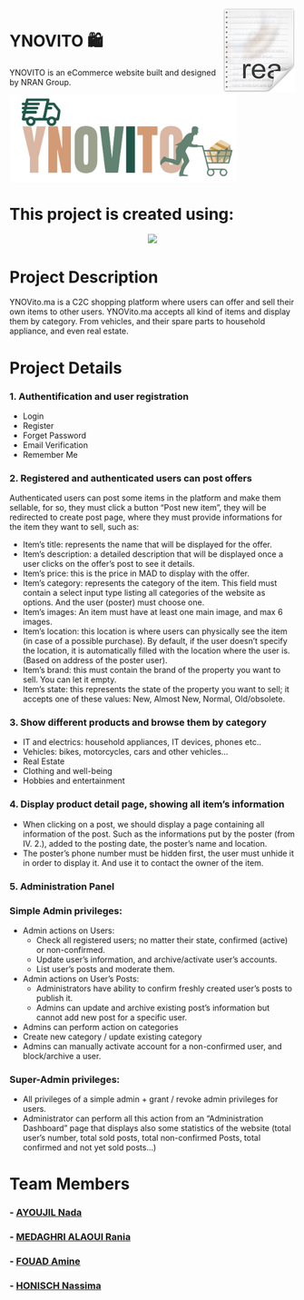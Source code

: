 <img src="icon.png" align="right" />

# YNOVITO 🛍️


YNOVITO is an eCommerce website built and designed by NRAN Group.

<img src="YNOVITO_LOGO-removebg-preview.png" align="center" width="400"/>
<p align="center">
  
</p> 



# This project is created using:
<p align="center"><a href="https://laravel.com" target="_blank"><img src="https://raw.githubusercontent.com/laravel/art/master/logo-lockup/5%20SVG/2%20CMYK/1%20Full%20Color/laravel-logolockup-cmyk-red.svg" width="400"></a></p>

# Project Description

YNOVito.ma is a C2C shopping platform where users can offer and sell their own items to other users.
YNOVito.ma accepts all kind of items and display them by category. From vehicles, and their spare parts to household appliance, and even real estate.


# Project Details
### 1. Authentification and user registration
- Login
- Register
- Forget Password
- Email Verification
- Remember Me

### 2. Registered and authenticated users can post offers
Authenticated users can post some items in the platform and make them sellable, for 
so, they must click a button “Post new item”, they will be redirected to create post 
page, where they must provide informations for the item they want to sell, such as:

- Item’s title: represents the name that will be displayed for the offer.
- Item’s description: a detailed description that will be displayed once a 
user clicks on the offer’s post to see it details.
- Item’s price: this is the price in MAD to display with the offer.
- Item’s category: represents the category of the item. This field must 
contain a select input type listing all categories of the website as options. 
And the user (poster) must choose one.
- Item’s images: An item must have at least one main image, and max 6 
images.
- Item’s location: this location is where users can physically see the item (in 
case of a possible purchase). By default, if the user doesn’t specify the 
location, it is automatically filled with the location where the user is. (Based 
on address of the poster user).
- Item’s brand: this must contain the brand of the property you want to sell. 
You can let it empty.
- Item’s state: this represents the state of the property you want to sell; it 
accepts one of these values: New, Almost New, Normal, Old/obsolete.

### 3.  Show different products and browse them by category

- IT and electrics: household appliances, IT devices, phones etc..
- Vehicles: bikes, motorcycles, cars and other vehicles…
- Real Estate
- Clothing and well-being
- Hobbies and entertainment

### 4.  Display product detail page, showing all item’s information
- When clicking on a post, we should display a page containing all information of the post. Such as the informations put by the poster (from IV. 2.), added to the posting date, the poster’s name and location.
- The poster’s phone number must be hidden first, the user must unhide it in order to display it. And use it to contact the owner of the item.

### 5.  Administration Panel

### Simple Admin privileges:
- Admin actions on Users: 
  - Check all registered users; no matter their state, confirmed (active) or non-confirmed. 
  - Update user’s information, and archive/activate user’s accounts.
  - List user’s posts and moderate them.
- Admin actions on User’s Posts:
  - Administrators have ability to confirm freshly created user’s posts to publish it.
  - Admins can update and archive existing post’s information but cannot add new post for a specific user.
 - Admins can perform action on categories
  - Create new category / update existing category
 - Admins can manually activate account for a non-confirmed user, and block/archive a user.

### Super-Admin privileges:
- All privileges of a simple admin + grant / revoke admin privileges for users.
- Administrator can perform all this action from an “Administration Dashboard” page 
that displays also some statistics of the website (total user’s number, total sold posts, 
total non-confirmed Posts, total confirmed and not yet sold posts…)

# Team Members
### - [AYOUJIL Nada](https://github.com/nadaayoujil)
### - [MEDAGHRI ALAOUI Rania](https://github.com/alaouirania)
### - [FOUAD Amine](https://github.com/FAGuts)
### - [HONISCH Nassima](https://github.com/LeiNHon)
